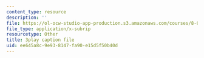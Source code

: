 ```yaml
---
content_type: resource
description: ''
file: https://ol-ocw-studio-app-production.s3.amazonaws.com/courses/8-06-quantum-physics-iii-spring-2018/ee645a8c9e938147fa90e15d5f50b40d_gXj4irGhxuo.srt
file_type: application/x-subrip
resourcetype: Other
title: 3play caption file
uid: ee645a8c-9e93-8147-fa90-e15d5f50b40d
---
```

